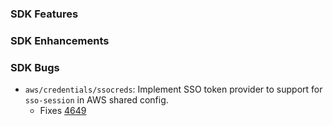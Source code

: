 ### SDK Features

### SDK Enhancements

### SDK Bugs
* `aws/credentials/ssocreds`: Implement SSO token provider to support for `sso-session` in AWS shared config.
  * Fixes [4649](https://github.com/aws/aws-sdk-go/issues/4649)